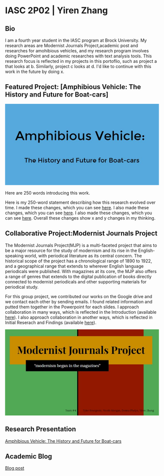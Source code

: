 # IASC 2P02 | Yiren Zhang

## Bio

I am a fourth year student in the IASC program at Brock University. My research areas are Modernist Journals Project,academic post and researches for amohibious vehicles, and my research program involves doing PowerPoint and academic researches with text analysis tools. This research focus is reflected in my projects in this portoflio, such as project a that looks at b. Similarly, project c looks at d. I'd like to continue with this work in the future by doing x.


## Featured Project: [Amphibious Vehicle: The History and Future for Boat-cars]

![](images/solopresentation.JPG)

Here are 250 words introducing this work.

Here is my 250-word statement describing how this research evolved over time. I made these changes, which you can see [here](https://github.com/IascAtBrock/IASC-2P02/commit/e988a63313929f7cbc1ec1fcda305aa3e536a342). I also made these changes, which you can see [here](https://github.com/IascAtBrock/IASC-2P02/commit/a778e6e587cb17d99e430e18bae3e4e0d0d128b5). I also made these changes, which you can see [here](https://github.com/IascAtBrock/IASC-2P02/commit/2a63e808d7e977fbf58a29a5626189876dbf1934). Overall these changes show x and y changes in my thinking.


## Collaborative Project:Modernist Journals Project

The Modernist Journals Project(MJP) is a multi-faceted project that aims to be a major resource for the study of modernism and its rise in the English-speaking world, with periodical literature as its central concern. The historical scope of the project has a chronological range of 1890 to 1922, and a geographical range that extends to wherever English language periodicals were published. With magazines at its core, the MJP also offers a range of genres that extends to the digital publication of books directly connected to modernist periodicals and other supporting materials for periodical study.

For this group project, we contributed our works on the Google drive and we contact each other by sending emails. I found related information and putted them together in the Powerpoint for each slides. I approach collaboration in many ways, which is reflected in the Introduction (available [here](https://docs.google.com/presentation/d/1K_w0ljlTMxzwfYLaGKy1qS0yovBPPB5DO-beAu8LsIs/edit#slide=id.g4eb4df3e41_0_119)). I also approach collaboration in another ways, which is reflected in Initial Reserach and Findings (available [here](https://docs.google.com/presentation/d/1K_w0ljlTMxzwfYLaGKy1qS0yovBPPB5DO-beAu8LsIs/edit#slide=id.g4ed3d71a8f_0_55)). 

![](images/grouppresentation.JPG)


## Research Presentation

[Amphibious Vehicle: The History and Future for Boat-cars](http://slides.com/alani-jenchang/deck-1-2?ref=share#/)

## Academic Blog

[Blog post](https://github.com/alanyasuto/IASC-2P02/blob/master/Blog%20Post.md)
